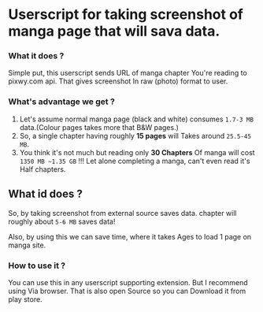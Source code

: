 # Userscript for taking screenshot of manga page that will sava data.
### What it does ?
Simple put, this userscript sends URL of manga chapter 
You're reading to pixwy.com api. That gives screenshot
In raw (photo) format to user.

### What's advantage we get ?
1.  Let's assume normal manga page (black and white) consumes `1.7-3 MB` data.(Colour pages takes more that B&W pages.)
2.  So, a single chapter having roughly **15 pages** will Takes around `25.5-45 MB`.
3.  You think it's not much but reading only **30 Chapters** Of manga will cost `1350 MB ~1.35 GB` !!!
Let alone completing a manga, can't even read it's Half chapters.

## What id does ?
So, by taking screenshot from external source saves data.
chapter will roughly about `5-6 MB` saves data!

Also, by using this we can save time, where it takes 
Ages to load 1 page on manga site.

### How to use it ?
You can use this in any userscript supporting extension.
But I recommend using Via browser. That is also open Source so you can Download it from play store.
